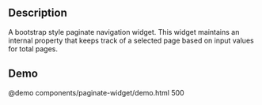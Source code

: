 <!--

@module {can.Component} components/paginate-widget <paginate-widget />
@parent geocola.components

-->

## Description

A bootstrap style paginate navigation widget. This widget maintains an internal property that keeps track of a selected page based on input values for total pages.

## Demo

@demo components/paginate-widget/demo.html 500
